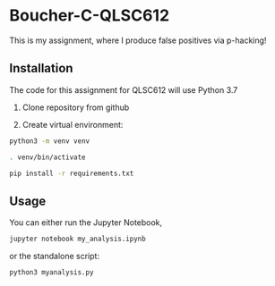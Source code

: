 # Boucher-C-QLSC612

This is my assignment, where I produce false positives via p-hacking!

## Installation

The code for this assignment for QLSC612 will use Python 3.7

1. Clone repository from github

2. Create virtual environment:

```bash
python3 -m venv venv

. venv/bin/activate

pip install -r requirements.txt
```

## Usage

You can either run the Jupyter Notebook,

```bash
jupyter notebook my_analysis.ipynb
```
or the standalone script:

```bash
python3 myanalysis.py
```
